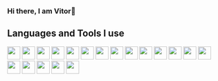 ### Hi there, I am Vitor👋

<h2> Languages and Tools I use </h2>

<img height="30" src="https://img.shields.io/badge/Git-F05032?style=for-the-badge&logo=git&logoColor=white"> <img height="30" src="https://img.shields.io/badge/javascript-eab308?style=for-the-badge&logo=javascript&logoColor=white"> <img height="30" src="https://img.shields.io/badge/Node.js-339933?style=for-the-badge&logo=node.js&logoColor=white"> <img height="30" src="https://img.shields.io/badge/go-00ADD8?style=for-the-badge&logo=go&logoColor=white"> <img height="30" src="https://img.shields.io/badge/Docker-2CA5E0?style=for-the-badge&logo=docker&logoColor=white"> <img height="30" src="https://img.shields.io/badge/Firebase-FFCA28?style=for-the-badge&logo=Firebase&logoColor=white"> <img height="30" src="https://img.shields.io/badge/MongoDB-00000F?style=for-the-badge&logo=mongodb&logoColor=white"> <img height="30" src="https://img.shields.io/badge/Amazon_AWS-232F3E?style=for-the-badge&logo=amazon-aws&logoColor=white"> <img height="30" src="https://img.shields.io/badge/next.js-262626?style=for-the-badge&logo=next.js&logoColor=white"> <img height="30" src="https://img.shields.io/badge/jest-be123c?style=for-the-badge&logo=jest&logoColor=white"> <img height="30" src="https://img.shields.io/badge/postgres-475569?style=for-the-badge&logo=postgresql&logoColor=white"> <img height="30" src="https://img.shields.io/badge/terraform-6d28d9?style=for-the-badge&logo=terraform&logoColor=white">  <img height="30" src="https://img.shields.io/badge/nestjs-dc2626?style=for-the-badge&logo=nestjs&logoColor=white"> <img height="30" src="https://img.shields.io/badge/typescript-075985?style=for-the-badge&logo=typescript&logoColor=white"> <img height="30" src="https://img.shields.io/badge/c-0284c7?style=for-the-badge&logo=c&logoColor=white"> <img height="30" src="https://img.shields.io/badge/scss-d946ef?style=for-the-badge&logo=sass&logoColor=white"> <img height="30" src="https://img.shields.io/badge/prisma-1f2937?style=for-the-badge&logo=prisma&logoColor=white"> <img height="30" src="https://img.shields.io/badge/prisma-1f2937?style=for-the-badge&logo=prisma&logoColor=white"> <img height="30" src="https://img.shields.io/badge/redis-ef4444?style=for-the-badge&logo=redis&logoColor=white"> 
